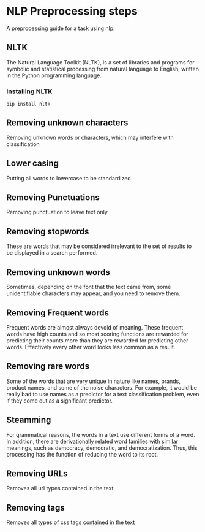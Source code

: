 # NLP Preprocessing steps
A preprocessing guide for a task using nlp.

## NLTK
The Natural Language Toolkit (NLTK), is a set of libraries and programs for symbolic and statistical processing from natural language to English, written in the Python programming language.

### Installing NLTK
    pip install nltk
    
## Removing unknown characters
Removing unknown words or characters, which may interfere with classification

## Lower casing
Putting all words to lowercase to be standardized

## Removing Punctuations
Removing punctuation to leave text only

## Removing stopwords
These are words that may be considered irrelevant to the set of results to be displayed in a search performed.

## Removing unknown words
Sometimes, depending on the font that the text came from, some unidentifiable characters may appear, and you need to remove them.

## Removing Frequent words
Frequent words are almost always devoid of meaning. These frequent words have high counts and so most scoring functions are rewarded for predicting their counts more than they are rewarded for predicting other words. Effectively every other word looks less common as a result.

## Removing rare words
Some of the words that are very unique in nature like names, brands, product names, and some of the noise characters. For example, it would be really bad to use names as a predictor for a text classification problem, even if they come out as a significant predictor.

## Steamming
For grammatical reasons, the words in a text use different forms of a word. In addition, there are derivationally related word families with similar meanings, such as democracy, democratic, and democratization. Thus, this processing has the function of reducing the word to its root.

## Removing URLs
Removes all url types contained in the text

## Removing tags
Removes all types of css tags contained in the text
